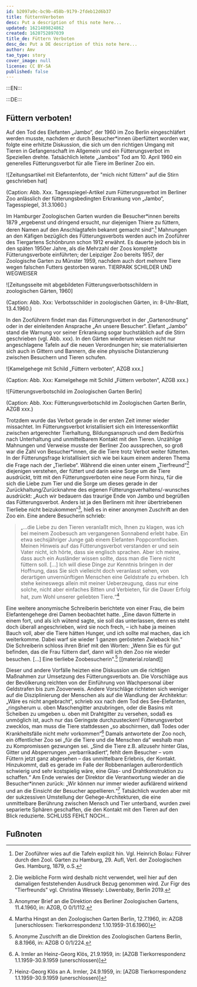 ```yaml
---
id: b2097a9c-bc9b-458b-9179-2fdeb12d6b37
title: fütternVerboten
desc: Put a description of this note here...
updated: 1621489824862
created: 1620752897039
title_de: Füttern Verboten
desc_de: Put a DE description of this note here...
author: Amv
tao_type: story
cover_image: null
license: CC BY-SA
published: false
---
```



:::EN:::


:::DE:::

## Füttern verboten!

Auf den Tod des Elefanten „Jambo“, der 1960 im Zoo Berlin eingeschläfert werden musste, nachdem er durch Besucher\*innen überfüttert worden war, folgte eine erhitzte Diskussion, die sich um den richtigen Umgang mit Tieren in Gefangenschaft im Allgemein und ein Fütterungsverbot im Speziellen drehte. Tatsächlich leitete „Jambos“ Tod am 10. April 1960 ein generelles Fütterungsverbot für alle Tiere im Berliner Zoo ein.

![Zeitungsartikel mit Elefantenfoto, der "mich nicht füttern" auf die Stirn geschrieben hat]

(Caption: Abb. Xxx. Tagesspiegel-Artikel zum Fütterungsverbot im Berliner Zoo anlässlich der fütterungsbedingten Erkrankung von „Jambo“, Tagesspiegel, 31.3.1060.)

Im Hamburger Zoologischen Garten wurden die Besucher\*innen bereits 1879 „ergebenst und dringend ersucht, nur diejenigen Thiere zu füttern, deren Namen auf den Anschlagtafeln bekannt gemacht sind“.[^FütternVerboten1] Mahnungen an den Käfigen bezüglich des Fütterungsverbots werden auch im Zooführer des Tiergartens Schönbrunn schon 1912 erwähnt. Es dauerte jedoch bis in den späten 1950er Jahre, als die Mehrzahl der Zoos komplette Fütterungsverbote einführten; der Leipziger Zoo bereits 1957, der Zoologische Garten zu Münster 1959, nachdem auch dort mehrere Tiere wegen falschen Futters gestorben waren. TIERPARK SCHILDER UND WEGWEISER

![Zeitungsseite mit abgebildeten Fütterungsverbotsschildern in zoologischen Gärten, 1960]

(Caption: Abb. Xxx: Verbotsschilder in zoologischen Gärten, in: 8-Uhr-Blatt, 13.4.1960.)

In den Zooführern findet man das Fütterungsverbot in der „Gartenordnung“ oder in der einleitenden Ansprache „An unsere Besucher“. Elefant „Jambo“ stand die Warnung vor seiner Erkrankung sogar buchstäblich auf die Stirn geschrieben (vgl. Abb. xxx). In den Gärten wiederum wiesen nicht nur angeschlagene Tafeln auf die neuen Verordnungen hin; sie materialisierten sich auch in Gittern und Bannern, die eine physische Distanzierung zwischen Besuchern und Tieren schufen. 

![Kamelgehege mit Schild „Füttern verboten“, AZGB xxx.]

(Caption: Abb. Xxx: Kamelgehege mit Schild „Füttern verboten“, AZGB xxx.)

![Fütterungsverbotschild im Zoologischen Garten Berlin]

(Caption: Abb. Xxx: Fütterungsverbotschild im Zoologischen Garten Berlin, AZGB xxx.)

Trotzdem wurde das Verbot gerade in der ersten Zeit immer wieder missachtet. Im Fütterungsverbot kristallisiert sich ein Interessenkonflikt zwischen artgerechter Tierhaltung, Bildungsanspruch und dem Bedürfnis nach Unterhaltung und unmittelbarem Kontakt mit den Tieren. Unzählige Mahnungen und Verweise musste der Berliner Zoo aussprechen, so groß war die Zahl von Besucher*innen, die die Tiere trotz Verbot weiter fütterten. In der Fütterungsfrage kristallisiert sich wie bei kaum einem anderen Thema die Frage nach der „Tierliebe“. Während die einen unter einem „Tierfreund“[^FütternVerboten2] diejenigen verstehen, der füttert und darin seine Sorge um die Tiere ausdrückt, tritt mit den Fütterungsverboten eine neue Form hinzu, für die sich die Liebe zum Tier und die Sorge um dieses gerade in der Zurückhaltung/Zurücknahme des eigenen Fütterungsverhaltens/-wunsches ausdrückt: „Auch wir bedauern das traurige Ende von Jambo und begrüßen das Fütterungsverbot. Anders ist ja den Berlinern mit ihrer übertriebenen Tierliebe nicht beizukommen“[^FütternVerboten3], hieß es in einer anonymen Zuschrift an den Zoo ein. Eine andere Besucherin schrieb:

>„…die Liebe zu den Tieren veranlaßt mich, Ihnen zu klagen, was ich bei meinem Zoobesuch am vergangenen Sonnabend erlebt habe. Ein etwa sechsjähriger Junge gab einem Elefanten Poppcornflocken. Meinen Hinweis auf das Fütterungsverbot verstanden er und sein Vater nicht, ich hörte, dass sie englisch sprachen. Aber ich meine, dass auch ein Ausländer wissen sollte, dass man die Tiere nicht füttern soll. […] Ich will diese Dinge zur Kenntnis bringen in der Hoffnung, dass Sie sich vielleicht doch veranlasst sehen, von derartigen unvernünftigen Menschen eine Geldstrafe zu erheben. Ich stehe keineswegs allein mit meiner Ueberzeugung, dass nur eine solche, nicht aber einfaches Bitten und Verbieten, für die Dauer Erfolg hat, zum Wohl unserer geliebten Tiere.“[^FütternVerboten4]

Eine weitere anonymische Schreiberin berichtete von einer Frau, die beim Elefantengehege drei Damen beobachtet hatte. „Eine davon fütterte in einem fort, und als ich wütend sagte, sie soll das unterlassen, denn es steht doch überall angeschrieben, wird sie noch frech, – ich habe ja meinen Bauch voll, aber die Tiere hätten Hunger, und ich sollte mal machen, das ich weiterkomme. Dabei warf sie wieder 1 ganzen gerösteten Zwieback hin.“ Die Schreiberin schloss ihren Brief mit den Worten: „Wenn Sie es für gut befinden, das die Frau füttern darf, dann will ich den Zoo nie wieder besuchen. […] Eine tierliebe Zoobesucherin".[^FütternVerboten5] [[material.roland]] 

Dieser und andere Vorfälle heizten eine Diskussion um die richtigen Maßnahmen zur Umsetzung des Fütterungsverbots an. Die Vorschläge aus der Bevölkerung reichten von der Einführung von Wachpersonal über Geldstrafen bis zum Zooverweis. Andere Vorschläge richteten sich weniger auf die Disziplinierung der Menschen als auf die Wandlung der Architektur: „Wäre es nicht angebracht“, schrieb xxx nach dem Tod des See-Elefanten, „ringsherum u. oben Maschengitter anzubringen, oder die Basins mit Scheiben zu umgeben u. oben mit Drahtgitter zu versehen, sodaß es unmöglich ist, auch nur das Geringste durchzustecken! Fütterungsverbot zwecklos, man muss die Tiere stattdessen „so abschirmen, daß Todes oder Krankheitsfälle nicht mehr vorkommen“[^FütternVerboten7] Damals antwortete der Zoo noch, ein öffentlicher Zoo sei „für die Tiere und die Menschen da“ weshalb man zu Kompromissen gezwungen sei. „Sind die Tiere z.B. allzusehr hinter Glas, Gitter und Absperrungen „verbarrikadiert“, fehlt dem Besucher – vom Füttern jetzt ganz abgesehen – das unmittelbare Erlebnis, der Kontakt. Hinzukommt, daß es gerade im Falle der Robbenanlagen außerordentlich schwierig und sehr kostspielig wäre, eine Glas- und Drahtkonstruktion zu schaffen.“ Am Ende verwies der Direktor die Verantwortung wieder an die Besucher*innen zurück: „Wir können nur immer wieder aufklärend wirkend und an die Einsicht der Besucher appellieren.“[^FütternVerboten8] Tatsächlich wurden aber mit der sukzessiven Umstellung der Gehege-Architekturen, die eine unmittelbare Berührung zwischen Mensch und Tier unterband, wurden zwei separierte Sphären geschaffen, die den Kontakt mit den Tieren auf den Blick reduzierte.
SCHLUSS FEHLT NOCH…



## Fußnoten 
[^FütternVerboten1]: Der Zooführer wies auf die Tafeln explizit hin. Vgl. Heinrich Bolau: Führer durch den Zool. Garten zu Hamburg, 29. Aufl, Verl. der Zoologischen Ges. Hamburg, 1879, o.S.
[^FütternVerboten2]: Die weibliche Form wird deshalb nicht verwendet, weil hier auf den damaligen feststehenden Ausdruck Bezug genommen wird. Zur Figr des "Tierfreunds" vgl. Christina Wessely: Löwenbaby, Berlin 2019.
[^FütternVerboten3]: Anonymer Brief an die Direktion des Berliner Zoologischen Gartens, 11.4.1960, in: AZGB, O 0/1/112.
[^FütternVerboten4]: Martha Hingst an den Zoologischen Garten  Berlin, 12.7.1960, in: AZGB [unerschlossen: Tierkorrespondenz 1.10.1959-31.6.1960]
[^FütternVerboten5]: Anonyme Zuschrift an die Direktion des Zoologischen Gartens Berlin, 8.8.1966, in: AZGB O 0/1/224.
[^FütternVerboten6]: Zoologischer Garten Berlin an Herrn Schurpfeil, 27.10.1971, in: AZGB O 1/2/105.
[^FütternVerboten7]: A. Irmler an Heinz-Georg Klös, 21.9.1959, in: [AZGB Tierkorrespondenz 1.1.1959-30.9.1959 (unerschlossen)]
[^FütternVerboten8]: Heinz-Georg Klös an A. Irmler, 24.9.1959, in: [AZGB Tierkorrespondenz 1.1.1959-30.9.1959 (unerschlossen)]


